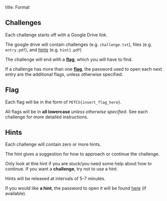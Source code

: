 title: Format

## Challenges

Each challenge starts off with a Google Drive link. 

The google drive will contain challenges (e.g. `challenge.txt`), files (e.g. `entry.pdf`), and [hints](#Hints) (e.g. `hint1.pdf`)

The challenge will end with a [**flag**](#Flag), which you will have to find. 

If a challenge has more than one [**flag**](#Flag), the password used to open each next entry are the additional flags, unless otherwise specified. 

## Flag

Each flag will be in the form of `PETCS{insert_flag_here}`. 

All flags will be in **all lowercase** *unless otherwise specified*. See each challenge for more detailed instructions. 

## Hints

Each challenge will contain zero or more hints. 

The hint gives a suggestion for how to approach or continue the challenge. 

Only look at thie hint if you are stuck/you need some help about how to continue. If you want a **challenge**, try not to use a hint. 

Hints will be released at intervals of 5-7 minutes. 

If you would like **a hint**, the password to open it will be found [here](hints.md) (if available). 